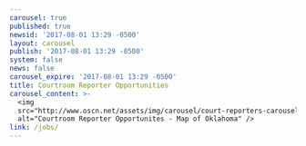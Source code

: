```yaml
---
carousel: true
published: true
newsid: '2017-08-01 13:29 -0500'
layout: carousel
publish: '2017-08-01 13:29 -0500'
system: false
news: false
carousel_expire: '2017-08-01 13:29 -0500'
title: Courtroom Reporter Opportunities
carousel_content: >-
  <img
  src="http://www.oscn.net/assets/img/carousel/court-reporters-carousel.jpg"
  alt="Courtroom Reporter Opportunites - Map of Oklahoma" />
link: /jobs/
---
```


